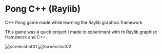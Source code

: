 # Pong C++ (Raylib)
C++ Pong game made while learning the Raylib graphics framework

This game was a quick project I made to experiment with th Raylib graphisc framework and C++.

![screenshot01](https://github.com/Boredest/PongC-/assets/19357608/d5ccebfc-a757-4433-be5e-f5a86ccffc48)
![Screenshot02](https://github.com/Boredest/PongC-/assets/19357608/bfceb1f2-e7cb-4fcb-9d20-d1f703692a72)
